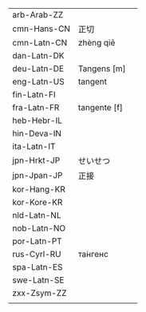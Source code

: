 | | | |
|-|-|-|
| arb-Arab-ZZ |  |  |
| cmn-Hans-CN | 正切 |  |
| cmn-Latn-CN | zhèng qiē |  |
| dan-Latn-DK |  |  |
| deu-Latn-DE | Tangens [m] |  |
| eng-Latn-US | tangent |  |
| fin-Latn-FI |  |  |
| fra-Latn-FR | tangente [f] |  |
| heb-Hebr-IL |  |  |
| hin-Deva-IN |  |  |
| ita-Latn-IT |  |  |
| jpn-Hrkt-JP | せいせつ |  |
| jpn-Jpan-JP | 正接 |  |
| kor-Hang-KR |  |  |
| kor-Kore-KR |  |  |
| nld-Latn-NL |  |  |
| nob-Latn-NO |  |  |
| por-Latn-PT |  |  |
| rus-Cyrl-RU | та́нгенс |  |
| spa-Latn-ES |  |  |
| swe-Latn-SE |  |  |
| zxx-Zsym-ZZ |  |  |
|  |  |  |